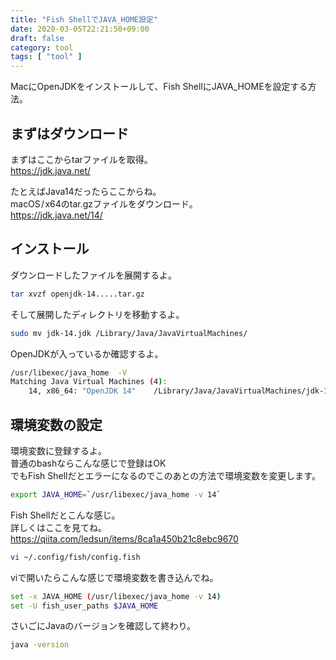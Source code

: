 ```yaml
---
title: "Fish ShellでJAVA_HOME設定"
date: 2020-03-05T22:21:50+09:00
draft: false
category: tool
tags: [ "tool" ]
---
```

MacにOpenJDKをインストールして、Fish ShellにJAVA_HOMEを設定する方法。  

<!--more-->
## まずはダウンロード
まずはここからtarファイルを取得。  
https://jdk.java.net/

たとえばJava14だったらここからね。  
macOS / x64のtar.gzファイルをダウンロード。  
https://jdk.java.net/14/
  

## インストール
ダウンロードしたファイルを展開するよ。  
```sh
tar xvzf openjdk-14.....tar.gz
```

そして展開したディレクトリを移動するよ。  
```sh
sudo mv jdk-14.jdk /Library/Java/JavaVirtualMachines/
```

OpenJDKが入っているか確認するよ。  
```sh
/usr/libexec/java_home  -V
Matching Java Virtual Machines (4):
    14, x86_64: "OpenJDK 14"    /Library/Java/JavaVirtualMachines/jdk-14.jdk/Contents/Home
```
  

## 環境変数の設定
環境変数に登録するよ。  
普通のbashならこんな感じで登録はOK  
でもFish Shellだとエラーになるのでこのあとの方法で環境変数を変更します。  
```sh
export JAVA_HOME=`/usr/libexec/java_home -v 14`
```

Fish Shellだとこんな感じ。  
詳しくはここを見てね。  
https://qiita.com/ledsun/items/8ca1a450b21c8ebc9670
```sh
vi ~/.config/fish/config.fish
```

viで開いたらこんな感じで環境変数を書き込んでね。  
```sh
set -x JAVA_HOME (/usr/libexec/java_home -v 14)
set -U fish_user_paths $JAVA_HOME
```

さいごにJavaのバージョンを確認して終わり。  
```sh
java -version
```
